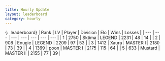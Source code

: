 ```yaml
---
title: Hourly Update
layout: leaderboard
category: hourly
---
```


{: .leaderboard}
| Rank | LV | Player | Division | Elo | Wins | Losses |
| --- | --- | --- | --- | --- | --- | --- |
| <span data-change="0">1</span> | 2750 | <span title="ID: 353063">Sktima</span> | LEGEND | <span data-change="0">2231</span> | <span data-change="0">48</span> | <span data-change="0">14</span> |
| <span data-change="0">2</span> | 908 | <span title="ID: 623502">Enugie</span> | LEGEND | <span data-change="0">2209</span> | <span data-change="0">97</span> | <span data-change="0">53</span> |
| <span data-change="0">3</span> | 1412 | <span title="ID: 200908">Xaura</span> | MASTER I | <span data-change="-5">2180</span> | <span data-change="1">73</span> | <span data-change="1">39</span> |
| <span data-change="0">4</span> | 1369 | <span title="ID: 540690">poon</span> | MASTER I | <span data-change="0">2175</span> | <span data-change="0">115</span> | <span data-change="0">64</span> |
| <span data-change="0">5</span> | 633 | <span title="ID: 611082">Mustard</span> | MASTER II | <span data-change="0">2155</span> | <span data-change="0">77</span> | <span data-change="0">39</span> |